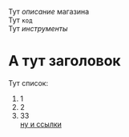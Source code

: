 Тут *описание* магазина  
Тут ```код```  
Тут _инструменты_  
# А тут заголовок  
Тут список:  
1) 1  
2) 2  
3) 33  
[ну и ссылки](https://yandex.ru/)
